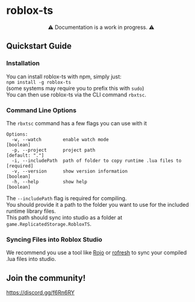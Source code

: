 # roblox-ts

<center>⚠️ Documentation is a work in progress. ⚠️</center>

## **Quickstart Guide**

### **Installation**
You can install roblox-ts with npm, simply just:\
`npm install -g roblox-ts`\
(some systems may require you to prefix this with `sudo`)\
You can then use roblox-ts via the CLI command `rbxtsc`.

### **Command Line Options**
The `rbxtsc` command has a few flags you can use with it
```
Options:
  -w, --watch        enable watch mode                                 [boolean]
  -p, --project      project path                                 [default: "."]
  -i, --includePath  path of folder to copy runtime .lua files to     [required]
  -v, --version      show version information                          [boolean]
  -h, --help         show help                                         [boolean]
```

The `--includePath` flag is required for compiling.\
You should provide it a path to the folder you want to use for the included runtime library files.\
This path should sync into studio as a folder at `game.ReplicatedStorage.RobloxTS`.


### **Syncing Files into Roblox Studio**
We recommend you use a tool like [Rojo](https://github.com/LPGhatguy/rojo) or [rofresh](https://github.com/osyrisrblx/rofresh) to sync your compiled .lua files into studio.


## **Join the community!**
https://discord.gg/f6Rn6RY
